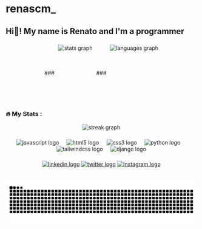 # renascm_

<h2 align="left">Hi👋! My name is Renato and I'm a programmer</h2>

###

<div align="center">
  <div style="display: flex; flex-direction: row; gap: 10px; align-items: center; justify-content: center;">
###
    <img src="https://github-readme-stats.vercel.app/api?username=renas-cm&hide_title=false&hide_rank=false&show_icons=true&include_all_commits=true&count_private=true&disable_animations=false&theme=dracula&locale=en&hide_border=false" height="150" alt="stats graph" />
###
    <img src="https://github-readme-stats.vercel.app/api/top-langs?username=renas-cm&locale=en&hide_title=false&layout=compact&card_width=320&langs_count=5&theme=dracula&hide_border=false" height="150" alt="languages graph" />
  </div>
</div>


###

<h3 align="left">🔥   My Stats :</h3>

<div align="center">
  <img src="https://streak-stats.demolab.com?user=renas-cm&locale=en&mode=daily&theme=dark&hide_border=false&border_radius=5&order=3" height="220" alt="streak graph"  />
</div>

###

<div align="center">
  <img src="https://skillicons.dev/icons?i=js" height="30" alt="javascript logo"  />
  <img width="12" />
  <img src="https://cdn.jsdelivr.net/gh/devicons/devicon/icons/html5/html5-original.svg" height="30" alt="html5 logo"  />
  <img width="12" />
  <img src="https://cdn.jsdelivr.net/gh/devicons/devicon/icons/css3/css3-original.svg" height="30" alt="css3 logo"  />
  <img width="12" />
  <img src="https://cdn.jsdelivr.net/gh/devicons/devicon/icons/python/python-original.svg" height="30" alt="python logo"  />
  <img width="12" />  
  <img src="https://cdn.simpleicons.org/tailwindcss" height="30" alt="tailwindcss logo"  />
  <img width="12" />
  <img src="https://cdn.jsdelivr.net/gh/devicons/devicon/icons/django/django-plain.svg" height="30" alt="django logo"  />

</div>

###

<div align="center">
  <a href="https://www.linkedin.com/in/renatochagasmoraes/"><img src="https://raw.githubusercontent.com/maurodesouza/profile-readme-generator/master/src/assets/icons/social/linkedin/default.svg" width="52" height="40" alt="linkedin logo"  /></a>
  <a href="https://x.com/VulgoRenas"><img src="https://raw.githubusercontent.com/maurodesouza/profile-readme-generator/master/src/assets/icons/social/twitter/default.svg" width="52" height="40" alt="twitter logo"  /></a>
  <a href="https://www.instagram.com/_renascm_/"><img src="https://raw.githubusercontent.com/maurodesouza/profile-readme-generator/master/src/assets/icons/social/instagram/default.svg" width="52" height="40" alt="Instagram logo"  /></a>
</div>

###

<br clear="both">

<img src="https://raw.githubusercontent.com/renas-cm/renas-cm/output/snake.svg" alt="Snake animation" />

###

